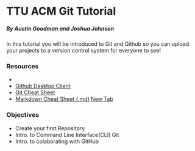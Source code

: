 # **TTU ACM Git Tutorial**
##### *By Austin Goodman and Joshua Johnson*
In this tutorial you will be introduced to Git and Github so you can upload your projects to a version control system for everyone to see!

### Resources
* []()
* [Github Desktop Client](https://desktop.github.com/)
* [Git Cheat Sheet](https://services.github.com/on-demand/downloads/github-git-cheat-sheet.pdf)
* [Markdown Cheat Sheet (.md)](https://guides.github.com/pdfs/markdown-cheatsheet-online.pdf)
<a href="https://git-scm.com/" target="Git Command Line Interface">New Tab</a>
 
### Objectives
* Create your first Repository
* Intro. to Command Line Interface(CLI) Git
* Intro. to colaborating with GitHub
